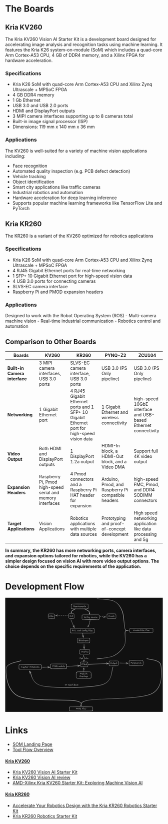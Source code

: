 # The Boards
## Kria KV260 

<p>
The Kria KV260 Vision AI Starter Kit is a development board designed for accelerating image analysis and recognition tasks using machine learning. It features the Kria K26 system-on-module (SoM) which includes a quad-core Arm Cortex-A53 CPU, 4 GB of DDR4 memory, and a Xilinx FPGA for hardware acceleration.
</p>

### Specifications
- Kria K26 SoM with quad-core Arm Cortex-A53 CPU and Xilinx Zynq Ultrascale + MPSoC FPGA
- 4 GB DDR4 memory
- 1 Gb Ethernet
- USB 3.0 and USB 2.0 ports
- HDMI and DisplayPort outputs
- 3 MIPI camera interfaces supporting up to 8 cameras total
- Built-in image signal processor (ISP)
- Dimensions: 119 mm x 140 mm x 36 mm
### Applications
The KV260 is well-suited for a variety of machine vision applications including:
- Face recognition
- Automated quality inspection (e.g. PCB defect detection)
- Vehicle tracking
- Object identification
- Smart city applications like traffic cameras
- Industrial robotics and automation
- Hardware acceleration for deep learning inference
- Supports popular machine learning frameworks like TensorFlow Lite and PyTorch

## Kria KR260
The KR260 is a variant of the KV260 optimized for robotics applications
### Specifications
- Kria K26 SoM with quad-core Arm Cortex-A53 CPU and Xilinx Zynq Ultrascale + MPSoC FPGA
- 4 RJ45 Gigabit Ethernet ports for real-time networking
- 1 SFP+ 10 Gigabit Ethernet port for high-speed vision data
- 4 USB 3.0 ports for connecting cameras
- SLVS-EC camera interface
- Raspberry Pi and PMOD expansion headers
### Applications
Designed to work with the Robot Operating System (ROS)
	- Multi-camera machine vision
	- Real-time industrial communication
	- Robotics control and automation

## Comparison to Other Boards

| Boards                        | KV260                                                      | KR260                                                                                        | PYNQ-Z2                                            | ZCU104                                                         |
| ----------------------------- | ---------------------------------------------------------- | -------------------------------------------------------------------------------------------- | -------------------------------------------------- | -------------------------------------------------------------- |
| **Built-in Camera interface** | 3 MIPI camera interfaces, USB 3.0 ports                    | SLVS-EC camera interface, USB 3.0 ports                                                      | USB 3.0 (PS Only pipeline)                         | USB 3.0 (PS Only pipeline)                                     |
| **Networking**                | 1 Gigabit Ethernet port                                    | 4 RJ45 Gigabit Ethernet ports and 1 SFP+ 10 Gigabit Ethernet port for high-speed vision data | 1 Gigabit Ethernet and wireless connectivity       | high-speed 10GbE interface and USB-based Ethernet connectivity |
| **Video Output**              | Both HDMI and DisplayPort outputs                          | 1 DisplayPort 1.2a output                                                                    | HDMI-In block, a HDMI-Out block, and a Video DMA   | Support full 4K video output                                   |
| **Expansion Headers**         | Raspberry Pi, Pmod high-speed serial and memory interfaces | 4 Pmod connectors and a Raspberry Pi HAT header for expansion                                | Arduino, Pmod, and Raspberry Pi compatible headers | high-speed FMC, Pmod, and DDR4 SODIMM connectors               |
| **Target Applications**       | Vision Applications                                        | Robotics applications with multiple data sources                                             | Prototyping and proof-of-concept development       | High speed networking application like data processing and 5g  |

<p><b>
In summary, the KR260 has more networking ports, camera interfaces, and expansion options tailored for robotics, while the KV260 has a simpler design focused on vision AI with more video output options. The choice depends on the specific requirements of the application.</b></p>

# Development Flow
![Different Development Flows](../assets/Xilinx_Development_Flow.png)
# Links
- [SOM Landing Page](https://xilinx.github.io/kria-apps-docs/home/build/html/index.html)
- [Tool Flow Overview](https://xilinx.github.io/kria-apps-docs/kv260/2022.1/build/html/docs/building_the_design.html)
#### [Kria KV260](<The KV260.md>)
- [Kria KV260 Vision AI Starter Kit](https://www.amd.com/en/products/system-on-modules/kria/k26/kv260-vision-starter-kit.html)
- [Kria KV260 Vision AI review](https://community.element14.com/technologies/fpga-group/b/blog/posts/kria-kv260-vision-ai-review)
- [AMD-Xilinx Kria KV260 Starter Kit: Exploring Machine Vision AI](https://hothardware.com/reviews/xilinx-kria-kv260-vision-ai-starter-kit-review)
#### [Kria KR260](<The KR260.md>)
- [Accelerate Your Robotics Design with the Kria KR260 Robotics Starter Kit](https://www.hackster.io/news/accelerate-your-robotics-design-with-the-kria-kr260-robotics-starter-kit-89191a42080d)
- [Kria KR260 Robotics Starter Kit](https://www.amd.com/en/products/system-on-modules/kria/k26/kr260-robotics-starter-kit.html)
